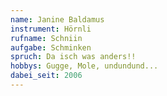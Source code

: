 ```yaml
---
name: Janine Baldamus
instrument: Hörnli
rufname: Schniin
aufgabe: Schminken
spruch: Da isch was anders!!
hobbys: Gugge, Mole, undundund...
dabei_seit: 2006
---
```

